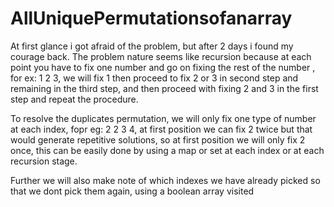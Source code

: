 # AllUniquePermutationsofanarray
At first glance i got afraid of the problem, but after 2 days i found my courage back. The problem nature seems like recursion 
because at each point you have to fix one number and go on fixing the rest of the number , for ex: 1 2 3, we will fix 1  then proceed to fix 2 or 3 in second step and remaining in the third step, and then proceed with fixing 2 and 3 in the first step and repeat the procedure.

To resolve the duplicates permutation, we will only fix one type of number at each index, fopr eg: 2 2 3 4, at first position we can fix 2  twice but that would generate repetitive solutions, so at first position we will only fix 2 once, this can be easily done by using a map or set at each index or at each recursion stage.

Further we will also make note of which indexes we have already picked so that we dont pick them again, using a boolean array visited